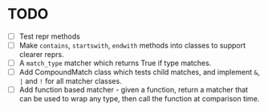 # TODO

* [ ] Test repr methods
* [ ] Make `contains`, `startswith`, `endwith` methods into classes to support clearer reprs.
* [ ] A `match_type` matcher which returns True if type matches.
* [ ] Add CompoundMatch class which tests child matches, and implement `&`, `|` and `!` 
  for all matcher classes.
* [ ] Add function based matcher - given a function, return a matcher that can be used 
  to wrap any type, then call the function at comparison time.
